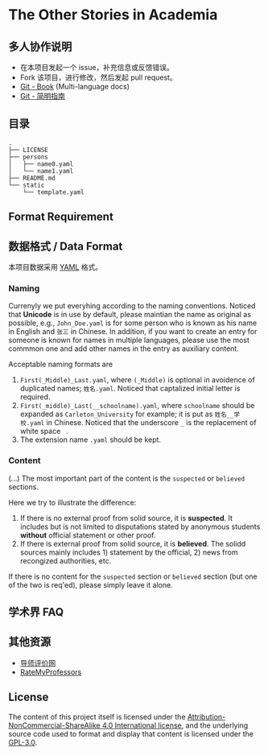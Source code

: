# The Other Stories in Academia


## 多人协作说明

- 在本项目发起一个 issue，补充信息或反馈错误。
- Fork 该项目，进行修改，然后发起 pull request。
- [Git - Book](https://git-scm.com/book/en/v2) (Multi-language docs)
- [Git - 简明指南](http://rogerdudler.github.io/git-guide/index.zh.html)

## 目录

```
.
├── LICENSE
├── persons
│   ├── name0.yaml
│   └── name1.yaml
├── README.md
└── static
    └── template.yaml
```
## Format Requirement

## 数据格式 / Data Format

本项目数据采用 [YAML](https://zh.wikipedia.org/wiki/YAML) 格式。

### Naming
Currenyly we put everyhing according to the naming conventions. Noticed that **Unicode** is in use by default, please maintian the name as original as possible, e.g., `John_Doe.yaml` is for some person who is known as his name in English and `张三` in Chinese. In addition, if you want to create an entry for someone is known for names in multiple languages, please use the most commmon one and add other names in the entry as auxiliary content.

Acceptable naming formats are
1. `First(_Middle)_Last.yaml`, where `(_Middle)` is optional in avoidence of duplicated names; `姓名.yaml`. Noticed that captalized initial letter is required.
2. `First(_middle)_Last(__schoolname).yaml`, where `schoolname` should be expanded as `Carleton_University` for example; it is put as `姓名__学校.yaml` in Chinese. Noticed that the underscore `_` is the replacement of white space ` `.
3. The extension name `.yaml` should be kept.

### Content
(...)
The most important part of the content is the `suspected` or `believed` sections.

Here we try to illustrate the difference:
1. If there is no external proof from solid source, it is **suspected**. It includes but is not limited to disputations stated by anonymous students **without** official statement or other proof.
2. If there is external proof from solid source, it is **believed**. The solidd sources mainly includes 1) statement by the official, 2) news from recongized authorities, etc.

If there is no content for the `suspected` section or `believed` section (but one of the two is req'ed), please simply leave it alone.

## 学术界 FAQ



## 其他资源

- [导师评价网](https://www.mysupervisor.org/)
- [RateMyProfessors](https://www.ratemyprofessors.com)

## License
The content of this project itself is licensed under the [Attribution-NonCommercial-ShareAlike 4.0 International license](https://creativecommons.org/licenses/by-nc-sa/4.0/), and the underlying source code used to format and display that content is licensed under the [GPL-3.0](https://opensource.org/licenses/GPL-3.0).

